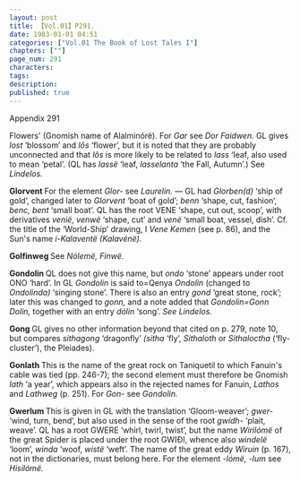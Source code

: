 ```yaml
---
layout: post
title: 【Vol.01】P291.
date: 1983-01-01 04:51
categories: ["Vol.01 The Book of Lost Tales I"]
chapters: [""]
page_num: 291
characters: 
tags: 
description: 
published: true
---
```


<p style="text-indent: 0;">
Appendix 291
</p>

Flowers' (Gnomish name of Alalminórë). For <I>Gar</I> see <I>Dor Faidwen.</I> GL gives <I>lost</I> ‘blossom’ and <I>lôs</I> ‘flower’, but it is noted that they are probably unconnected and that <I>lôs</I> is more likely to be related to <I>lass</I> ‘leaf, also used to mean ‘petal’. (QL has <I>lassë</I> ‘leaf, <I>lasselanta</I> ‘the Fall, Autumn’.) See <I>Lindelos.</I>

<B>Glorvent   </B>For the element <I>Glor-</I> see <I>Laurelin. —</I> GL had <I>Glorben(d)</I> ‘ship of gold’, changed later to <I>Glorvent</I> ‘boat of gold’; <I>benn</I> ‘shape, cut, fashion’, <I>benc, bent</I> ‘small boat’. QL has the root VENE ‘shape, cut out, scoop’, with derivatives <I>venië, venwë</I> ‘shape, cut’ and <I>venë</I> ‘small boat, vessel, dish’. Cf. the title of the ‘World-Ship’ drawing, I <I>Vene Kemen</I> (see p. 86), and the Sun's name <I>i-Kalaventë (Kalavénë).</I>

<B>Golfinweg   </B>See <I>Nólemë, Finwë.</I>

<B>Gondolin </B>QL does not give this name, but <I>ondo</I> ‘stone’ appears under root ONO ‘hard’. In GL <I>Gondolin</I> is said to=Qenya <I>Ondolin</I> (changed to <I>Ondolinda)</I> ‘singing stone’. There is also an entry <I>gond</I> ‘great stone, rock’; later this was changed to <I>gonn,</I> and a note added that <I>Gondolin=Gonn Dolin,</I> together with an entry <I>dólin</I> ‘song’. <I>See Lindelos.</I>

<B>Gong   </B>GL gives no other information beyond that cited on p. 279, note 10, but compares <I>sithagong</I> ‘dragonfly’ <I>(sitha</I> ‘fly’, <I>Sithaloth</I> or <I>Sithaloctha</I> (‘fly-cluster’), the Pleiades).

<B>Gonlath   </B>This is the name of the great rock on Taniquetil to which Fanuin's cable was tied (pp. 246-7); the second element must therefore be Gnomish <I>lath</I> ‘a year’, which appears also in the rejected names for Fanuin, <I>Lathos</I> and <I>Lathweg</I> (p. 251). For <I>Gon-</I> see <I>Gondolin.</I>

<B>Gwerlum   </B>This is given in GL with the translation ‘Gloom-weaver’; <I>gwer-</I> ‘wind, turn, bend’, but also used in the sense of the root <I>gwidh-</I> ‘plait, weave’. QL has a root GWERE ‘whirl, twirl, twist’, but the name <I>Wirilómë</I> of the great Spider is placed under the root GWIÐI, whence also <I>windelë</I> ‘loom’, <I>winda</I> ‘woof, <I>wistë</I> ‘weft’. The name of the great eddy <I>Wiruin</I> (p. 167), not in the dictionaries, must belong here. For the element <I>-lómë, -lum</I> see <I>Hisilómë.</I>

